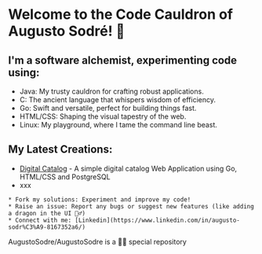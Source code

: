 # **Welcome to the Code Cauldron of Augusto Sodré!** 🙌
## I'm a software alchemist, experimenting code using:

* Java: My trusty cauldron for crafting robust applications.
* C: The ancient language that whispers wisdom of efficiency.
* Go: Swift and versatile, perfect for building things fast.
* HTML/CSS: Shaping the visual tapestry of the web.
* Linux: My playground, where I tame the command line beast.

## My Latest Creations:

* [Digital Catalog](https://github.com/AugustoSodre/Digital-Catalog) - A simple digital catalog Web Application using Go, HTML/CSS and PostgreSQL
* xxx  

```
* Fork my solutions: Experiment and improve my code!
* Raise an issue: Report any bugs or suggest new features (like adding a dragon in the UI 🤷‍♂️)
* Connect with me: [Linkedin](https://www.linkedin.com/in/augusto-sodr%C3%A9-8167352a6/)
```

AugustoSodre/AugustoSodre is a 🐱‍👤 special repository
